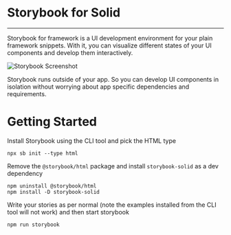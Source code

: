 # Storybook for Solid

---

Storybook for framework is a UI development environment for your plain framework snippets.
With it, you can visualize different states of your UI components and develop them interactively.

![Storybook Screenshot](https://github.com/storybookjs/storybook/blob/master/media/storybook-intro.gif)

Storybook runs outside of your app.
So you can develop UI components in isolation without worrying about app specific dependencies and requirements.

# Getting Started

Install Storybook using the CLI tool and pick the HTML type
```
npx sb init --type html
```
Remove the `@storybook/html` package and install `storybook-solid` as a dev dependency
```
npm uninstall @storybook/html
npm install -D storybook-solid
```
Write your stories as per normal (note the examples installed from the CLI tool will not work) and then start storybook
```
npm run storybook
```
